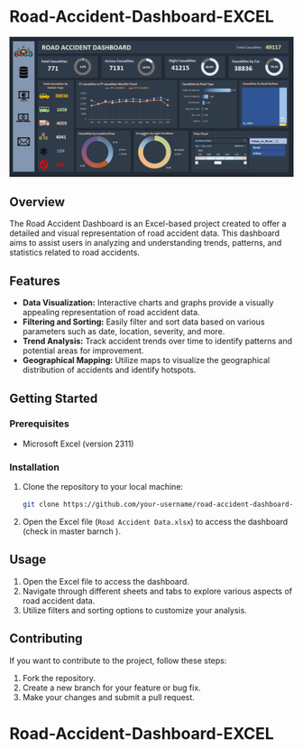# Road-Accident-Dashboard-EXCEL
![Road Accident Dashboard](https://github.com/vn33/Road-Accident-Dashboard-EXCEL/blob/master/dashboard.jpg)
## Overview

The Road Accident Dashboard is an Excel-based project created to offer a detailed and visual representation of road accident data. This dashboard aims to assist users in analyzing and understanding trends, patterns, and statistics related to road accidents.

## Features

- **Data Visualization:** Interactive charts and graphs provide a visually appealing representation of road accident data.
- **Filtering and Sorting:** Easily filter and sort data based on various parameters such as date, location, severity, and more.
- **Trend Analysis:** Track accident trends over time to identify patterns and potential areas for improvement.
- **Geographical Mapping:** Utilize maps to visualize the geographical distribution of accidents and identify hotspots.

## Getting Started

### Prerequisites

- Microsoft Excel (version 2311)

### Installation

1. Clone the repository to your local machine:

    ```bash
    git clone https://github.com/your-username/road-accident-dashboard-excel.git
    ```

2. Open the Excel file (`Road Accident Data.xlsx`) to access the dashboard (check in master barnch ).

## Usage

1. Open the Excel file to access the dashboard.
2. Navigate through different sheets and tabs to explore various aspects of road accident data.
3. Utilize filters and sorting options to customize your analysis.

## Contributing

If you want to contribute to the project, follow these steps:

1. Fork the repository.
2. Create a new branch for your feature or bug fix.
3. Make your changes and submit a pull request.

# Road-Accident-Dashboard-EXCEL
